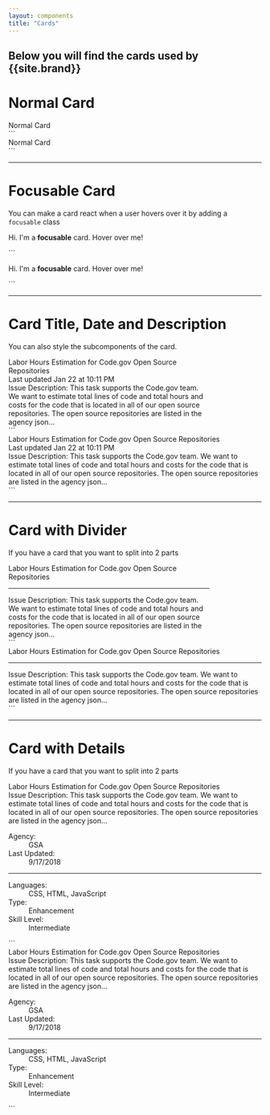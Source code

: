 ```yaml
---
layout: components
title: "Cards"
---
```


## Below you will find the cards used by {{site.brand}}

# Normal Card
<div style="max-width: 400px">
  <div class="card">Normal Card</div>
</div>
```
<div class="card">Normal Card</div>
```

---

# Focusable Card
You can make a card react when a user hovers over it by adding a `focusable` class
<div style="max-width: 400px">
  <div class="card focusable">
    <p>Hi. I'm a <b>focusable</b> card.  Hover over me!</p>
  </div>
</div>
```
<div class="card focusable">
  <p>Hi. I'm a <b>focusable</b> card.  Hover over me!</p>
</div>
```

---

# Card Title, Date and Description
You can also style the subcomponents of the card.
<div style="max-width: 400px">
  <div class="card">
    <div class="card-title">Labor Hours Estimation for Code.gov Open Source Repositories</div>
    <div class="card-date">Last updated Jan 22 at 10:11 PM</div>
    <div class="card-description">Issue Description: This task supports the Code.gov team. We want to estimate total lines of code and total hours and costs for the code that is located in all of our open source repositories. The open source repositories are listed in the agency json...</div>
  </div>
</div>
```
<div class="card">
  <div class="card-title">Labor Hours Estimation for Code.gov Open Source Repositories</div>
  <div class="card-date">Last updated Jan 22 at 10:11 PM</div>
  <div class="card-description">Issue Description: This task supports the Code.gov team. We want to estimate total lines of code and total hours and costs for the code that is located in all of our open source repositories. The open source repositories are listed in the agency json...</div>
</div>
```


---

# Card with Divider
If you have a card that you want to split into 2 parts
<div style="max-width: 400px">
  <div class="card">
    <div class="card-title">Labor Hours Estimation for Code.gov Open Source Repositories</div>
    <hr />
    <div class="card-description">Issue Description: This task supports the Code.gov team. We want to estimate total lines of code and total hours and costs for the code that is located in all of our open source repositories. The open source repositories are listed in the agency json...</div>
  </div>
</div>
```
<div class="card">
  <div class="card-title">Labor Hours Estimation for Code.gov Open Source Repositories</div>
  <hr />
  <div class="card-description">Issue Description: This task supports the Code.gov team. We want to estimate total lines of code and total hours and costs for the code that is located in all of our open source repositories. The open source repositories are listed in the agency json...</div>
</div>
```

---

# Card with Details
If you have a card that you want to split into 2 parts
<div style="max-width: 600px">
  <div class="card">
    <div class="card-title">Labor Hours Estimation for Code.gov Open Source Repositories</div>
    <div class="card-description">Issue Description: This task supports the Code.gov team. We want to estimate total lines of code and total hours and costs for the code that is located in all of our open source repositories. The open source repositories are listed in the agency json...</div>
    <dl>
      <dt>Agency:</dt>
      <dd><a>GSA</a></dd>
      <dt>Last Updated:</dt>
      <dd>9/17/2018</dd>
    </dl>
    <hr />
    <dl class="inline">
      <dt>Languages:</dt>
      <dd>CSS, HTML, JavaScript</dd>
      <dt>Type:</dt>
      <dd>Enhancement</dd>
      <dt>Skill Level:</dt>
      <dd>Intermediate</dd>
    </dl>
  </div>
</div>
```
<div style="max-width: 600px">
  <div class="card">
    <div class="card-title">Labor Hours Estimation for Code.gov Open Source Repositories</div>
    <div class="card-description">Issue Description: This task supports the Code.gov team. We want to estimate total lines of code and total hours and costs for the code that is located in all of our open source repositories. The open source repositories are listed in the agency json...</div>
    <dl>
      <dt>Agency:</dt>
      <dd><a>GSA</a></dd>
      <dt>Last Updated:</dt>
      <dd>9/17/2018</dd>
    </dl>
    <hr />
    <dl class="inline">
      <dt>Languages:</dt>
      <dd>CSS, HTML, JavaScript</dd>
      <dt>Type:</dt>
      <dd>Enhancement</dd>
      <dt>Skill Level:</dt>
      <dd>Intermediate</dd>
    </dl>
  </div>
</div>
```
